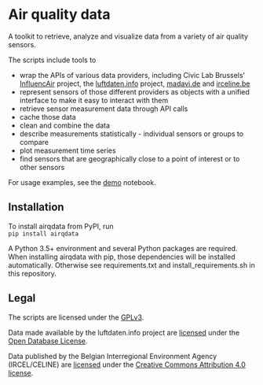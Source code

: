 # Air quality data

A toolkit to retrieve, analyze and visualize data from a variety of air quality
sensors.

The scripts include tools to  
* wrap the APIs of various data providers, including Civic Lab Brussels'
[InfluencAir] project, the [luftdaten.info] project, [madavi.de] and
[irceline.be]  
* represent sensors of those different providers as objects with a unified
  interface to make it easy to interact with them  
* retrieve sensor measurement data through API calls  
* cache those data  
* clean and combine the data  
* describe measurements statistically - individual sensors or groups to
  compare  
* plot measurement time series  
* find sensors that are geographically close to a point of interest or to other
  sensors  

For usage examples, see the [demo] notebook.

## Installation
To install airqdata from PyPI, run  
`pip install airqdata`

A Python 3.5+ environment and several Python packages are required. When
installing airqdata with pip, those dependencies will be installed
automatically. Otherwise see requirements.txt and
install_requirements.sh in this repository.

## Legal
The scripts are licensed under the [GPLv3].

Data made available by the luftdaten.info project are [licensed][luftdaten
licensing] under the [Open Database License][ODbL].

Data published by the Belgian Interregional Environment Agency (IRCEL/CELINE)
are [licensed][irceline licensing] under the [Creative Commons Attribution 4.0
license][CC-BY 4.0].

[InfluencAir]: https://influencair.be
[luftdaten.info]: https://luftdaten.info
[madavi.de]: https://www.madavi.de/ok-lab-stuttgart
[irceline.be]: http://www.irceline.be/en
[demo]: https://nbviewer.jupyter.org/gist/dr-1/450c275b1ad2cbf88e9c4325c5d032bc
[GPLv3]: https://www.gnu.org/licenses/gpl-3.0.html
[luftdaten licensing]: https://archive.luftdaten.info/00disclamer.md
[ODbL]: https://opendatacommons.org/licenses/odbl/1.0/
[irceline licensing]: http://www.irceline.be/en/documentation/open-data
[CC-BY 4.0]: https://creativecommons.org/licenses/by/4.0
